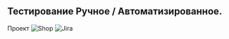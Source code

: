 ## Тестирование Ручное / Автоматизированное. 
Проект ![Shop](https://test.qa.studio/)
![Jira](https://testingeree.atlassian.net/jira/software/projects/AOTL/boards/2)
